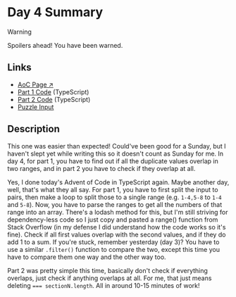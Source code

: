 # Day 4 Summary

> [!WARNING]  
> Spoilers ahead! You have been warned.

## Links

- [AoC Page ↗︎](https://adventofcode.com/2022/day/4)
- [Part 1 Code](https://github.com/GodderE2D/advent-of-code/blob/main/results/2022/day-4/part-1.ts) (TypeScript)
- [Part 2 Code](https://github.com/GodderE2D/advent-of-code/blob/main/results/2022/day-4/part-2.ts) (TypeScript)
- [Puzzle Input](https://github.com/GodderE2D/advent-of-code/blob/main/results/2022/day-4/input.txt)

## Description

This one was easier than expected! Could've been good for a Sunday, but I haven't slept yet while writing this so it
doesn't count as Sunday for me. In day 4, for part 1, you have to find out if all the duplicate values overlap in two
ranges, and in part 2 you have to check if they overlap at all.

Yes, I done today's Advent of Code in TypeScript again. Maybe another day, well, that's what they all say. For part 1,
you have to first split the input to pairs, then make a loop to split those to a single range (e.g. `1-4,5-8` to `1-4`
and `5-8`). Now, you have to parse the ranges to get all the numbers of that range into an array. There's a lodash
method for this, but I'm still striving for dependency-less code so I just copy and pasted a range() function from Stack
Overflow (in my defense I did understand how the code works so it's fine). Check if all first values overlap with the
second values, and if they do add 1 to a sum. If you're stuck, remember yesterday (day 3)? You have to use a similar
`.filter()` function to compare the two, except this time you have to compare them one way and the other way too.

Part 2 was pretty simple this time, basically don't check if everything overlaps, just check if anything overlaps at
all. For me, that just means deleting `=== sectionN.length`. All in around 10-15 minutes of work!
